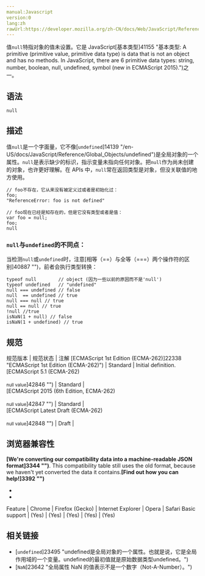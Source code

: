 ```yaml
---
manual:Javascript
version:0
lang:zh
rawUrl:https://developer.mozilla.org/zh-CN/docs/Web/JavaScript/Reference/Global_Objects/Null
---
```






值`null`特指对象的值未设置。它是 JavaScript[基本类型]41155 "基本类型: A primitive (primitive value, primitive data type) is data that is not an object and has no methods. In JavaScript, there are 6 primitive data types: string, number, boolean, null, undefined, symbol (new in ECMAScript 2015).")之一。


## 语法<a name="Syntax"></a>

```
null
```

## 描述<a name="Description"></a>


值`null`是一个字面量，它不像[`undefined`]14139 "/en-US/docs/JavaScript/Reference/Global_Objects/undefined")是全局对象的一个属性。`null`是表示缺少的标识，指示变量未指向任何对象。把`null`作为尚未创建的对象，也许更好理解。在 APIs 中，`null`常在返回类型是对象，但没关联值的地方使用。


```
// foo不存在，它从来没有被定义过或者是初始化过：
foo;
"ReferenceError: foo is not defined"

// foo现在已经是知存在的，但是它没有类型或者是值：
var foo = null; 
foo;
null
```








### `null`与`undefined`的不同点：<a name="null_与_undefined_的不同点："></a>


当检测`null`或`undefined`时，注意[相等（==）与全等（===）两个操作符的区别]40887 "")，前者会执行类型转换：


```
typeof null        // object (因为一些以前的原因而不是'null')
typeof undefined   // "undefined"
null === undefined // false
null  == undefined // true
null === null // true
null == null // true
!null //true
isNaN(1 + null) // false
isNaN(1 + undefined) // true
```





## 规范<a name="规范"></a>

规范版本 | 规范状态 | 注解 
[ECMAScript 1st Edition (ECMA-262)]22338 "ECMAScript 1st Edition (ECMA-262)") | Standard | Initial definition. 
[ECMAScript 5.1 (ECMA-262)<br></br><small>null value</small>]42846 "") | Standard |  
[ECMAScript 2015 (6th Edition, ECMA-262)<br></br><small>null value</small>]42847 "") | Standard |  
[ECMAScript Latest Draft (ECMA-262)<br></br><small>null value</small>]42848 "") | Draft |  


## 浏览器兼容性<a name="浏览器兼容性"></a>


**[We&#39;re converting our compatibility data into a machine-readable JSON format]3344 "")**. This compatibility table still uses the old format, because we haven&#39;t yet converted the data it contains.**[Find out how you can help!]3392 "")**


* 
* 

Feature | Chrome | Firefox (Gecko) | Internet Explorer | Opera | Safari 
Basic support | (Yes) | (Yes) | (Yes) | (Yes) | (Yes) 




## 相关链接<a name="See_also"></a>

* [`undefined`]23495 "undefined是全局对象的一个属性。也就是说，它是全局作用域的一个变量。undefined的最初值就是原始数据类型undefined。")
* [`NaN`]23642 "全局属性 NaN 的值表示不是一个数字（Not-A-Number）。")



